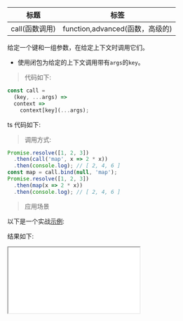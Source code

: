 | 标题           | 标签                            |
| -------------- | ------------------------------- |
| call(函数调用) | function,advanced(函数，高级的) |

给定一个键和一组参数，在给定上下文时调用它们。

- 使用闭包为给定的上下文调用带有`args`的`key`。

> 代码如下:

```js
const call =
  (key, ...args) =>
  context =>
    context[key](...args);
```

ts 代码如下:

<div class="code-editor" data-url="codes/javascript/ts/call.ts" data-language="typescript"></div>

> 调用方式:

```js
Promise.resolve([1, 2, 3])
  .then(call('map', x => 2 * x))
  .then(console.log); // [ 2, 4, 6 ]
const map = call.bind(null, 'map');
Promise.resolve([1, 2, 3])
  .then(map(x => 2 * x))
  .then(console.log); // [ 2, 4, 6 ]
```

> 应用场景

以下是一个实战<a href="codes/javascript/html/call.html" target="_blank" rel="noopener noreferrer">示例</a>:

<div class="code-editor" data-url="codes/javascript/html/call.html" data-language="html"></div>

结果如下:

<iframe src="codes/javascript/html/call.html"></iframe>
